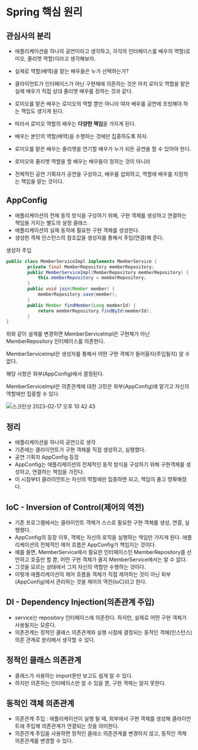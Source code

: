 # Spring 핵심 원리
## 관심사의 분리
- 애플리케이션을 하나의 공연이라고 생각하고, 각각의 인터페이스를 배우의 역할(로미오, 줄리엣 역할)이라고 생각해보자.
- 실제로 역할(배역)을 맡는 배우들은 누가 선택하는가?
- 클라이언트가 인터페이스가 아닌 구현체에 의존하는 것은 마치 로미오 역할을 맡은 실제 배우가 직접 상대 줄리엣 배우를 정하는 것과 같다.
- 로미오를 맡은 배우는 로미오의 역할 뿐만 아니라 여자 배우를 공연에 초빙해야 하는 책임도 생기게 된다.
- 따라서 로미오 역할의 배우는 **다양한 책임**을 가지게 된다.


- 배우는 본인의 역할(배역)을 수행하는 것에만 집중하도록 하자.
- 로미오를 맡은 배우는 줄리엣을 연기할 배우가 누가 되든 공연을 할 수 있어야 한다.
- 로미오와 줄리엣 역할을 할 배우는 배우들이 정하는 것이 아니라
- 전체적인 공연 기획자가 공연을 구성하고, 배우를 섭외하고, 역할에 배우를 지정하는 책임을 맡는 것이다.

## AppConfig
- 애플리케이션의 전체 동작 방식을 구성하기 위해, 구현 객체를 생성하고 연결하는 책임을 가지는 별도의 설정 클래스
- 애플리케이션의 실제 동작에 필요한 구현 객체를 생성한다.
- 생성한 객체 인스턴스의 참조값을 생성자를 통해서 주입(연결)해 준다.

생성자 주입
```java
public class MemberServiceImpl implements MemberService {
        private final MemberRepository memberRepository;
        public MemberServiceImpl(MemberRepository memberRepository) {
            this.memberRepository = memberRepository;
        }
        public void join(Member member) {
            memberRepository.save(member);
        }
        public Member findMember(Long memberId) {
            return memberRepository.findById(memberId);
        } 
}
```
위와 같이 설계를 변경하면 MemberServiceImpl은 구현체가 아닌 MemberRepository 인터페이스를 의존한다.

MemberServiceImpl은 생성자를 통해서 어떤 구현 객체가 들어올지(주입될지) 알 수 없다.

해당 사항은 외부(AppConfig)에서 결정된다.

MemberServiceImpl은 의존관계에 대한 고민은 외부(AppConfig)에 맡기고 자신의 역할에만 집중할 수 있다.

![스크린샷 2023-02-17 오후 10 42 43](https://user-images.githubusercontent.com/97084128/219669056-b2ca54d3-8d23-409a-aeeb-b16c34537c2c.png)

## 정리
- 애플리케이션을 하나의 공연으로 생각
- 기존에는 클라이언트가 구현 객체를 직접 생성하고, 실행했다.
- 공연 기획자 AppConfig 등장
- AppConfig는 애플리케이션의 전체적인 동작 방식을 구성하기 위해 구현객체를 생성하고, 연결하는 책임을 가진다.
- 이 시점부터 클라이언트는 자신의 역할에만 집중하면 되고, 책임이 줄고 명확해졌다.

## IoC - Inversion of Control(제어의 역전)
- 기존 프로그램에서는 클라이언트 객체가 스스로 필요한 구현 객체를 생성, 연결, 실행했다.
- AppConfig의 등장 이후, 객체는 자신의 로직을 실행하는 책임만 가지게 된다. 애플리케이션의 전체적인 제어 흐름은 AppConfig가 책임지는 것이다.
- 예를 들면, MemberService에서 필요한 인터페이스인 MemberRepository를 선언하고 호출만 할 뿐, 어떤 구현 객체가 올지 MemberService에서는 알 수 없다.
- 그것을 모르는 상태에서 그저 자신의 역할만 수행하는 것이다.
- 이렇게 애플리케이션의 제어 흐름을 객체가 직접 제어하는 것이 아닌 외부(AppConfig)에서 관리하는 것을 제어의 역전(IoC)라고 한다.

## DI - Dependency Injection(의존관계 주입)
- service는 repository 인터페이스에 의존한다. 하지만, 실제로 어떤 구현 객체가 사용될지는 모른다.
- 의존관계는 정적인 클래스 의존관계와 실행 시점에 결정되는 동적인 객체(인스턴스) 의존 관계로 분리해서 생각할 수 있다.

## 정적인 클래스 의존관계
- 클래스가 사용하는 import문만 보고도 쉽게 알 수 있다.
- 하지만 의존하는 인터페이스만 알 수 있을 뿐, 구현 객체는 알지 못한다.

## 동적인 객체 의존관계
- 의존관계 주입 : 애플리케이션이 실행 될 때, 외부에서 구현 객체를 생성해 클라이언트에 주입해 의존관계가 연결되는 것을 의미한다.
- 의존관계 주입을 사용하면 정적인 클래스 의존관계를 변경하지 않고, 동적인 객체 의존관계를 변경할 수 있다.
